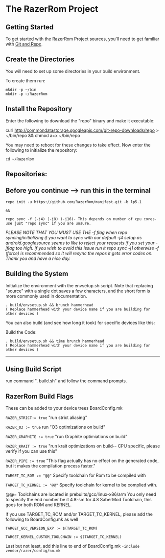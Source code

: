 The RazerRom Project
===================

Getting Started
---------------
To get started with the RazerRom Project sources, you'll need to get
familiar with [Git and Repo](http://source.android.com/source/version-control.html).


Create the Directories
----------------------

You will need to set up some directories in your build environment.

To create them run:

    mkdir -p ~/bin
    mkdir -p ~/RazerRom


Install the Repository
----------------------

Enter the following to download the "repo" binary and make it executable:

curl http://commondatastorage.googleapis.com/git-repo-downloads/repo > ~/bin/repo && chmod a+x ~/bin/repo

You may need to reboot for these changes to take effect. 
Now enter the following to initialize the repository:

    cd ~/RazerRom


Repositories:
---------------

Before you continue --> run this in the terminal
----------------------------------------
    repo init -u https://github.com/RazerRom/manifest.git -b lp5.1 
    
    && 
    
    repo sync -f (-j4) (-j8) (-j16)- This depends on number of cpu cores- use just "repo sync" if you are unsure.

*PLEASE NOTE THAT YOU MUST USE THE -f flag when repo syncing/initializing if you want to sync with our default -j4 setup as android.googlesource seems to like to reject your requests if you set your -jflag too high. 
if you wish to avoid this issue run it repo sync -j1 otherwise -f (force) is recommended so it will resync the repos it gets error codes on. Thank you and have a nice day.*


Building the System
-------------------

Initialize the environment with the envsetup.sh script. Note that replacing "source" with a single dot saves a few characters, and the short form is more commonly used in documentation.

    . build/envsetup.sh && brunch hammerhead
    ( Replace hammerhead with your device name if you are building for other devices )

You can also build (and see how long it took) for specific devices like this:

Build the Code:

    . build/envsetup.sh && time brunch hammerhead
    ( Replace hammerhead with your device name if you are building for other devices )

***

Using Build Script
------------------

run command  ". build.sh" and follow the command prompts.


RazerRom Build Flags
-----------------

These can be added to your device trees BoardConfig.mk

`RAZER_STRICT:= true`    "run strict aliasing"

`RAZER_O3 := true`   run   "O3 optimizations on build"

`RAZER_GRAPHITE := true`    "run Graphite optimiations on build"

`RAZER_KRAIT := true`    "run krait optimizations on build-- CPU specific, please verify if you can use this"

`RAZER_PIPE := true`   "This flag actually has no effect on the generated code, but it makes the compilation process faster."

`TARGET_TC_ROM := "@@"` Specify toolchain for Rom to be compiled with

`TARGET_TC_KERNEL := "@@"` Specify toolchain for kernel to be complied with.

@@= Toolchains are located in prebuilts/gcc/linux-x86/arm You only need to specify the end number be it 4.8-sm for 4.8 SaberMod Toolchain, this goes for both ROM and KERNEL.

If you use TARGET_TC_ROM and/or TARGET_TC_KERNEL, please add the following to BoardConfig.mk as well

`TARGET_GCC_VERSION_EXP := $(TARGET_TC_ROM)`

`TARGET_KERNEL_CUSTOM_TOOLCHAIN := $(TARGET_TC_KERNEL)`

Last but not least, add this line to end of BoardConfig.mk `-include vendor/razer/config/sm.mk`
